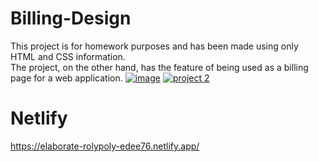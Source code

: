 # Billing-Design
This project is for homework purposes and has been made using only HTML and CSS information.
<br>
The project, on the other hand, has the feature of being used as a billing page for a web application.
[![image](https://github.com/Basakkayaa/Billing-Design/assets/107078324/8c811440-6734-4bf1-afdc-2b40d85ca1e3)](url)
[![project 2](https://github.com/Basakkayaa/Billing-Design/assets/107078324/9ddea680-3765-4ae8-9f8b-45972a4a377b)](url)
# Netlify
https://elaborate-rolypoly-edee76.netlify.app/
